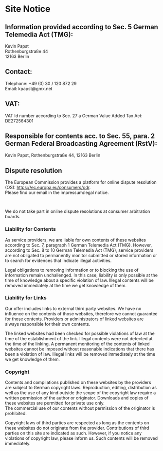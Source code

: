 <h1>Site Notice</h1>

<h2>Information provided according to Sec. 5 German Telemedia Act (TMG):</h2>
<p>Kevin Papst<br />
Rothenburgstraße 44<br />
12163 Berlin</p>

<h2>Contact:</h2>
<p>Telephone: +49 (0) 30 / 120 872 29<br />
Email: kpapst@gmx.net</p>

<h2>VAT:</h2>
<p>VAT Id number according to Sec. 27 a German Value Added Tax Act:<br />
DE272564301</p>

<h2>Responsible for contents acc. to Sec. 55, para. 2 German Federal Broadcasting Agreement (RstV):</h2>
<p>Kevin Papst, Rothenburgstraße 44, 12163 Berlin</p>

<h2>Dispute resolution</h2>
<p>The European Commission provides a platform for online dispute resolution (OS): <a href="https://ec.europa.eu/consumers/odr" target="_blank">https://ec.europa.eu/consumers/odr</a>.<br /> Please find our email in the impressum/legal notice.</p><p> </p>

<p>We do not take part in online dispute resolutions at consumer arbitration boards.</p>

<h3>Liability for Contents</h3> <p>As service providers, we are liable for own contents of these websites according to Sec. 7, paragraph 1 German Telemedia Act (TMG). However, according to Sec. 8 to 10 German Telemedia Act (TMG), service providers are not obligated to permanently monitor submitted or stored information or to search for evidences that indicate illegal activities.</p> <p>Legal obligations to removing information or to blocking the use of information remain unchallenged. In this case, liability is only possible at the time of knowledge about a specific violation of law. Illegal contents will be removed immediately at the time we get knowledge of them.</p> <h3>Liability for Links</h3> <p>Our offer includes links to external third party websites. We have no influence on the contents of those websites, therefore we cannot guarantee for those contents. Providers or administrators of linked websites are always responsible for their own contents.</p> <p>The linked websites had been checked for possible violations of law at the time of the establishment of the link. Illegal contents were not detected at the time of the linking. A permanent monitoring of the contents of linked websites cannot be imposed without reasonable indications that there has been a violation of law. Illegal links will be removed immediately at the time we get knowledge of them.</p> <h3>Copyright</h3> <p>Contents and compilations published on these websites by the providers are subject to German copyright laws. Reproduction, editing, distribution as well as the use of any kind outside the scope of the copyright law require a written permission of the author or originator. Downloads and copies of these websites are permitted for private use only.<br /> The commercial use of our contents without permission of the originator is prohibited.</p> <p>Copyright laws of third parties are respected as long as the contents on these websites do not originate from the provider. Contributions of third parties on this site are indicated as such. However, if you notice any violations of copyright law, please inform us. Such contents will be removed immediately.</p><p> </p>

